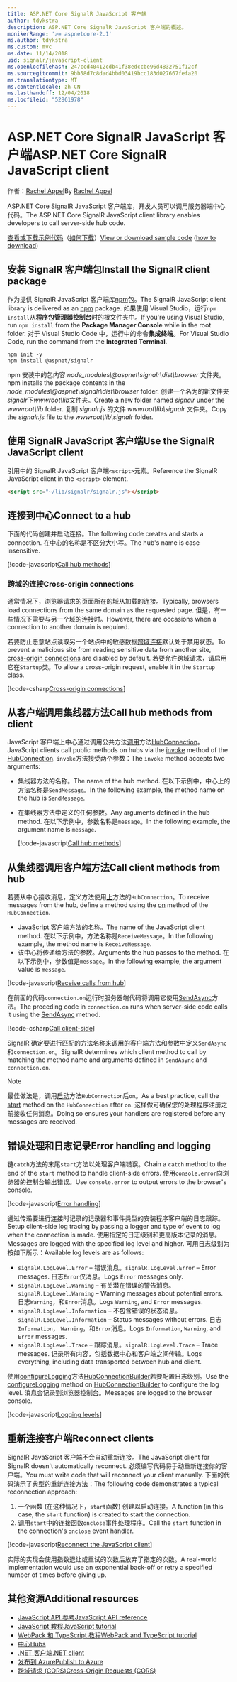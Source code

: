 ```yaml
---
title: ASP.NET Core SignalR JavaScript 客户端
author: tdykstra
description: ASP.NET Core SignalR JavaScript 客户端的概述。
monikerRange: '>= aspnetcore-2.1'
ms.author: tdykstra
ms.custom: mvc
ms.date: 11/14/2018
uid: signalr/javascript-client
ms.openlocfilehash: 247ccd40412cdb41f38edccbe96d4832751f12cf
ms.sourcegitcommit: 9bb58d7c8dad4bbd03419bcc183d027667fefa20
ms.translationtype: MT
ms.contentlocale: zh-CN
ms.lasthandoff: 12/04/2018
ms.locfileid: "52861978"
---
```

# <a name="aspnet-core-signalr-javascript-client"></a><span data-ttu-id="8c231-103">ASP.NET Core SignalR JavaScript 客户端</span><span class="sxs-lookup"><span data-stu-id="8c231-103">ASP.NET Core SignalR JavaScript client</span></span>

<span data-ttu-id="8c231-104">作者：[Rachel Appel](http://twitter.com/rachelappel)</span><span class="sxs-lookup"><span data-stu-id="8c231-104">By [Rachel Appel](http://twitter.com/rachelappel)</span></span>

<span data-ttu-id="8c231-105">ASP.NET Core SignalR JavaScript 客户端库，开发人员可以调用服务器端中心代码。</span><span class="sxs-lookup"><span data-stu-id="8c231-105">The ASP.NET Core SignalR JavaScript client library enables developers to call server-side hub code.</span></span>

<span data-ttu-id="8c231-106">[查看或下载示例代码](https://github.com/aspnet/Docs/tree/live/aspnetcore/signalr/javascript-client/sample)（[如何下载](xref:index#how-to-download-a-sample)）</span><span class="sxs-lookup"><span data-stu-id="8c231-106">[View or download sample code](https://github.com/aspnet/Docs/tree/live/aspnetcore/signalr/javascript-client/sample) ([how to download](xref:index#how-to-download-a-sample))</span></span>

## <a name="install-the-signalr-client-package"></a><span data-ttu-id="8c231-107">安装 SignalR 客户端包</span><span class="sxs-lookup"><span data-stu-id="8c231-107">Install the SignalR client package</span></span>

<span data-ttu-id="8c231-108">作为提供 SignalR JavaScript 客户端库[npm](https://www.npmjs.com/)包。</span><span class="sxs-lookup"><span data-stu-id="8c231-108">The SignalR JavaScript client library is delivered as an [npm](https://www.npmjs.com/) package.</span></span> <span data-ttu-id="8c231-109">如果使用 Visual Studio，运行`npm install`从**程序包管理器控制台**时的根文件夹中。</span><span class="sxs-lookup"><span data-stu-id="8c231-109">If you're using Visual Studio, run `npm install` from the **Package Manager Console** while in the root folder.</span></span> <span data-ttu-id="8c231-110">对于 Visual Studio Code 中，运行中的命令**集成终端**。</span><span class="sxs-lookup"><span data-stu-id="8c231-110">For Visual Studio Code, run the command from the **Integrated Terminal**.</span></span>

  ```console
  npm init -y
  npm install @aspnet/signalr
  ```

<span data-ttu-id="8c231-111">npm 安装中的包内容 *node_modules\\@aspnet\signalr\dist\browser* 文件夹。</span><span class="sxs-lookup"><span data-stu-id="8c231-111">npm installs the package contents in the *node_modules\\@aspnet\signalr\dist\browser* folder.</span></span> <span data-ttu-id="8c231-112">创建一个名为的新文件夹*signalr*下*wwwroot\\lib*文件夹。</span><span class="sxs-lookup"><span data-stu-id="8c231-112">Create a new folder named *signalr* under the *wwwroot\\lib* folder.</span></span> <span data-ttu-id="8c231-113">复制 *signalr.js* 的文件 *wwwroot\lib\signalr* 文件夹。</span><span class="sxs-lookup"><span data-stu-id="8c231-113">Copy the *signalr.js* file to the *wwwroot\lib\signalr* folder.</span></span>

## <a name="use-the-signalr-javascript-client"></a><span data-ttu-id="8c231-114">使用 SignalR JavaScript 客户端</span><span class="sxs-lookup"><span data-stu-id="8c231-114">Use the SignalR JavaScript client</span></span>

<span data-ttu-id="8c231-115">引用中的 SignalR JavaScript 客户端`<script>`元素。</span><span class="sxs-lookup"><span data-stu-id="8c231-115">Reference the SignalR JavaScript client in the `<script>` element.</span></span>

```html
<script src="~/lib/signalr/signalr.js"></script>
```

## <a name="connect-to-a-hub"></a><span data-ttu-id="8c231-116">连接到中心</span><span class="sxs-lookup"><span data-stu-id="8c231-116">Connect to a hub</span></span>

<span data-ttu-id="8c231-117">下面的代码创建并启动连接。</span><span class="sxs-lookup"><span data-stu-id="8c231-117">The following code creates and starts a connection.</span></span> <span data-ttu-id="8c231-118">在中心的名称是不区分大小写。</span><span class="sxs-lookup"><span data-stu-id="8c231-118">The hub's name is case insensitive.</span></span>

[!code-javascript[Call hub methods](javascript-client/sample/wwwroot/js/chat.js?range=9-12,28)]

### <a name="cross-origin-connections"></a><span data-ttu-id="8c231-119">跨域的连接</span><span class="sxs-lookup"><span data-stu-id="8c231-119">Cross-origin connections</span></span>

<span data-ttu-id="8c231-120">通常情况下，浏览器请求的页面所在的域从加载的连接。</span><span class="sxs-lookup"><span data-stu-id="8c231-120">Typically, browsers load connections from the same domain as the requested page.</span></span> <span data-ttu-id="8c231-121">但是，有一些情况下需要与另一个域的连接时。</span><span class="sxs-lookup"><span data-stu-id="8c231-121">However, there are occasions when a connection to another domain is required.</span></span>

<span data-ttu-id="8c231-122">若要防止恶意站点读取另一个站点中的敏感数据[跨域连接](xref:security/cors)默认处于禁用状态。</span><span class="sxs-lookup"><span data-stu-id="8c231-122">To prevent a malicious site from reading sensitive data from another site, [cross-origin connections](xref:security/cors) are disabled by default.</span></span> <span data-ttu-id="8c231-123">若要允许跨域请求，请启用它在`Startup`类。</span><span class="sxs-lookup"><span data-stu-id="8c231-123">To allow a cross-origin request, enable it in the `Startup` class.</span></span>

[!code-csharp[Cross-origin connections](javascript-client/sample/Startup.cs?highlight=29-35,56)]

## <a name="call-hub-methods-from-client"></a><span data-ttu-id="8c231-124">从客户端调用集线器方法</span><span class="sxs-lookup"><span data-stu-id="8c231-124">Call hub methods from client</span></span>

<span data-ttu-id="8c231-125">JavaScript 客户端上中心通过调用公共方法[调用](/javascript/api/%40aspnet/signalr/hubconnection#invoke)方法[HubConnection](/javascript/api/%40aspnet/signalr/hubconnection)。</span><span class="sxs-lookup"><span data-stu-id="8c231-125">JavaScript clients call public methods on hubs via the [invoke](/javascript/api/%40aspnet/signalr/hubconnection#invoke) method of the [HubConnection](/javascript/api/%40aspnet/signalr/hubconnection).</span></span> <span data-ttu-id="8c231-126">`invoke`方法接受两个参数：</span><span class="sxs-lookup"><span data-stu-id="8c231-126">The `invoke` method accepts two arguments:</span></span>

* <span data-ttu-id="8c231-127">集线器方法的名称。</span><span class="sxs-lookup"><span data-stu-id="8c231-127">The name of the hub method.</span></span> <span data-ttu-id="8c231-128">在以下示例中，中心上的方法名称是`SendMessage`。</span><span class="sxs-lookup"><span data-stu-id="8c231-128">In the following example, the method name on the hub is `SendMessage`.</span></span>
* <span data-ttu-id="8c231-129">在集线器方法中定义的任何参数。</span><span class="sxs-lookup"><span data-stu-id="8c231-129">Any arguments defined in the hub method.</span></span> <span data-ttu-id="8c231-130">在以下示例中，参数名称是`message`。</span><span class="sxs-lookup"><span data-stu-id="8c231-130">In the following example, the argument name is `message`.</span></span>

  [!code-javascript[Call hub methods](javascript-client/sample/wwwroot/js/chat.js?range=24)]

## <a name="call-client-methods-from-hub"></a><span data-ttu-id="8c231-131">从集线器调用客户端方法</span><span class="sxs-lookup"><span data-stu-id="8c231-131">Call client methods from hub</span></span>

<span data-ttu-id="8c231-132">若要从中心接收消息，定义方法使用[上](/javascript/api/%40aspnet/signalr/hubconnection#on)方法的`HubConnection`。</span><span class="sxs-lookup"><span data-stu-id="8c231-132">To receive messages from the hub, define a method using the [on](/javascript/api/%40aspnet/signalr/hubconnection#on) method of the `HubConnection`.</span></span>

* <span data-ttu-id="8c231-133">JavaScript 客户端方法的名称。</span><span class="sxs-lookup"><span data-stu-id="8c231-133">The name of the JavaScript client method.</span></span> <span data-ttu-id="8c231-134">在以下示例中，方法名称是`ReceiveMessage`。</span><span class="sxs-lookup"><span data-stu-id="8c231-134">In the following example, the method name is `ReceiveMessage`.</span></span>
* <span data-ttu-id="8c231-135">该中心将传递给方法的参数。</span><span class="sxs-lookup"><span data-stu-id="8c231-135">Arguments the hub passes to the method.</span></span> <span data-ttu-id="8c231-136">在以下示例中，参数值是`message`。</span><span class="sxs-lookup"><span data-stu-id="8c231-136">In the following example, the argument value is `message`.</span></span>

[!code-javascript[Receive calls from hub](javascript-client/sample/wwwroot/js/chat.js?range=14-19)]

<span data-ttu-id="8c231-137">在前面的代码`connection.on`运行时服务器端代码将调用它使用[SendAsync](/dotnet/api/microsoft.aspnetcore.signalr.clientproxyextensions.sendasync)方法。</span><span class="sxs-lookup"><span data-stu-id="8c231-137">The preceding code in `connection.on` runs when server-side code calls it using the [SendAsync](/dotnet/api/microsoft.aspnetcore.signalr.clientproxyextensions.sendasync) method.</span></span>

[!code-csharp[Call client-side](javascript-client/sample/hubs/chathub.cs?range=8-11)]

<span data-ttu-id="8c231-138">SignalR 确定要进行匹配的方法名称来调用的客户端方法和参数中定义`SendAsync`和`connection.on`。</span><span class="sxs-lookup"><span data-stu-id="8c231-138">SignalR determines which client method to call by matching the method name and arguments defined in `SendAsync` and `connection.on`.</span></span>

> [!NOTE]
> <span data-ttu-id="8c231-139">最佳做法是，调用[启动](/javascript/api/%40aspnet/signalr/hubconnection#start)方法`HubConnection`后`on`。</span><span class="sxs-lookup"><span data-stu-id="8c231-139">As a best practice, call the [start](/javascript/api/%40aspnet/signalr/hubconnection#start) method on the `HubConnection` after `on`.</span></span> <span data-ttu-id="8c231-140">这样做可确保您的处理程序注册之前接收任何消息。</span><span class="sxs-lookup"><span data-stu-id="8c231-140">Doing so ensures your handlers are registered before any messages are received.</span></span>

## <a name="error-handling-and-logging"></a><span data-ttu-id="8c231-141">错误处理和日志记录</span><span class="sxs-lookup"><span data-stu-id="8c231-141">Error handling and logging</span></span>

<span data-ttu-id="8c231-142">链`catch`方法的末尾`start`方法以处理客户端错误。</span><span class="sxs-lookup"><span data-stu-id="8c231-142">Chain a `catch` method to the end of the `start` method to handle client-side errors.</span></span> <span data-ttu-id="8c231-143">使用`console.error`向浏览器的控制台输出错误。</span><span class="sxs-lookup"><span data-stu-id="8c231-143">Use `console.error` to output errors to the browser's console.</span></span>

[!code-javascript[Error handling](javascript-client/sample/wwwroot/js/chat.js?range=28)]

<span data-ttu-id="8c231-144">通过传递要进行连接时记录的记录器和事件类型的安装程序客户端的日志跟踪。</span><span class="sxs-lookup"><span data-stu-id="8c231-144">Setup client-side log tracing by passing a logger and type of event to log when the connection is made.</span></span> <span data-ttu-id="8c231-145">使用指定的日志级别和更高版本记录的消息。</span><span class="sxs-lookup"><span data-stu-id="8c231-145">Messages are logged with the specified log level and higher.</span></span> <span data-ttu-id="8c231-146">可用日志级别为按如下所示：</span><span class="sxs-lookup"><span data-stu-id="8c231-146">Available log levels are as follows:</span></span>

* <span data-ttu-id="8c231-147">`signalR.LogLevel.Error` &ndash; 错误消息。</span><span class="sxs-lookup"><span data-stu-id="8c231-147">`signalR.LogLevel.Error` &ndash; Error messages.</span></span> <span data-ttu-id="8c231-148">日志`Error`仅消息。</span><span class="sxs-lookup"><span data-stu-id="8c231-148">Logs `Error` messages only.</span></span>
* <span data-ttu-id="8c231-149">`signalR.LogLevel.Warning` &ndash; 有关潜在错误的警告消息。</span><span class="sxs-lookup"><span data-stu-id="8c231-149">`signalR.LogLevel.Warning` &ndash; Warning messages about potential errors.</span></span> <span data-ttu-id="8c231-150">日志`Warning`，和`Error`消息。</span><span class="sxs-lookup"><span data-stu-id="8c231-150">Logs `Warning`, and `Error` messages.</span></span>
* <span data-ttu-id="8c231-151">`signalR.LogLevel.Information` &ndash; 不包含错误的状态消息。</span><span class="sxs-lookup"><span data-stu-id="8c231-151">`signalR.LogLevel.Information` &ndash; Status messages without errors.</span></span> <span data-ttu-id="8c231-152">日志`Information`， `Warning`，和`Error`消息。</span><span class="sxs-lookup"><span data-stu-id="8c231-152">Logs `Information`, `Warning`, and `Error` messages.</span></span>
* <span data-ttu-id="8c231-153">`signalR.LogLevel.Trace` &ndash; 跟踪消息。</span><span class="sxs-lookup"><span data-stu-id="8c231-153">`signalR.LogLevel.Trace` &ndash; Trace messages.</span></span> <span data-ttu-id="8c231-154">记录所有内容，包括数据中心和客户端之间传输。</span><span class="sxs-lookup"><span data-stu-id="8c231-154">Logs everything, including data transported between hub and client.</span></span>

<span data-ttu-id="8c231-155">使用[configureLogging](/javascript/api/%40aspnet/signalr/hubconnectionbuilder#configurelogging)方法[HubConnectionBuilder](/javascript/api/%40aspnet/signalr/hubconnectionbuilder)若要配置日志级别。</span><span class="sxs-lookup"><span data-stu-id="8c231-155">Use the [configureLogging](/javascript/api/%40aspnet/signalr/hubconnectionbuilder#configurelogging) method on [HubConnectionBuilder](/javascript/api/%40aspnet/signalr/hubconnectionbuilder) to configure the log level.</span></span> <span data-ttu-id="8c231-156">消息会记录到浏览器控制台。</span><span class="sxs-lookup"><span data-stu-id="8c231-156">Messages are logged to the browser console.</span></span>

[!code-javascript[Logging levels](javascript-client/sample/wwwroot/js/chat.js?range=9-12)]

## <a name="reconnect-clients"></a><span data-ttu-id="8c231-157">重新连接客户端</span><span class="sxs-lookup"><span data-stu-id="8c231-157">Reconnect clients</span></span>

<span data-ttu-id="8c231-158">SignalR JavaScript 客户端不会自动重新连接。</span><span class="sxs-lookup"><span data-stu-id="8c231-158">The JavaScript client for SignalR doesn't automatically reconnect.</span></span> <span data-ttu-id="8c231-159">必须编写代码将手动重新连接你的客户端。</span><span class="sxs-lookup"><span data-stu-id="8c231-159">You must write code that will reconnect your client manually.</span></span> <span data-ttu-id="8c231-160">下面的代码演示了典型的重新连接方法：</span><span class="sxs-lookup"><span data-stu-id="8c231-160">The following code demonstrates a typical reconnection approach:</span></span>

1. <span data-ttu-id="8c231-161">一个函数 (在这种情况下，`start`函数) 创建以启动连接。</span><span class="sxs-lookup"><span data-stu-id="8c231-161">A function (in this case, the `start` function) is created to start the connection.</span></span>
1. <span data-ttu-id="8c231-162">调用`start`中的连接函数`onclose`事件处理程序。</span><span class="sxs-lookup"><span data-stu-id="8c231-162">Call the `start` function in the connection's `onclose` event handler.</span></span>

[!code-javascript[Reconnect the JavaScript client](javascript-client/sample/wwwroot/js/chat.js?range=30-42)]

<span data-ttu-id="8c231-163">实际的实现会使用指数退让或重试的次数后放弃了指定的次数。</span><span class="sxs-lookup"><span data-stu-id="8c231-163">A real-world implementation would use an exponential back-off or retry a specified number of times before giving up.</span></span> 

## <a name="additional-resources"></a><span data-ttu-id="8c231-164">其他资源</span><span class="sxs-lookup"><span data-stu-id="8c231-164">Additional resources</span></span>

* [<span data-ttu-id="8c231-165">JavaScript API 参考</span><span class="sxs-lookup"><span data-stu-id="8c231-165">JavaScript API reference</span></span>](/javascript/api/?view=signalr-js-latest)
* [<span data-ttu-id="8c231-166">JavaScript 教程</span><span class="sxs-lookup"><span data-stu-id="8c231-166">JavaScript tutorial</span></span>](xref:tutorials/signalr)
* [<span data-ttu-id="8c231-167">WebPack 和 TypeScript 教程</span><span class="sxs-lookup"><span data-stu-id="8c231-167">WebPack and TypeScript tutorial</span></span>](xref:tutorials/signalr-typescript-webpack)
* [<span data-ttu-id="8c231-168">中心</span><span class="sxs-lookup"><span data-stu-id="8c231-168">Hubs</span></span>](xref:signalr/hubs)
* [<span data-ttu-id="8c231-169">.NET 客户端</span><span class="sxs-lookup"><span data-stu-id="8c231-169">.NET client</span></span>](xref:signalr/dotnet-client)
* [<span data-ttu-id="8c231-170">发布到 Azure</span><span class="sxs-lookup"><span data-stu-id="8c231-170">Publish to Azure</span></span>](xref:signalr/publish-to-azure-web-app)
* [<span data-ttu-id="8c231-171">跨域请求 (CORS)</span><span class="sxs-lookup"><span data-stu-id="8c231-171">Cross-Origin Requests (CORS)</span></span>](xref:security/cors)
